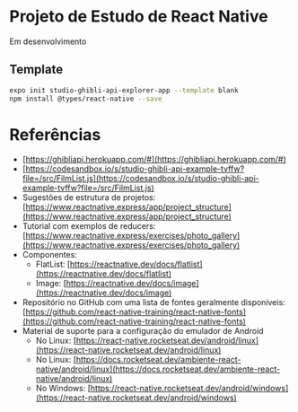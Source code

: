 # Projeto de Estudo de React Native

Em desenvolvimento

## Template

```bash
expo init studio-ghibli-api-explorer-app --template blank
npm install @types/react-native --save
```

# Referências

* [https://ghibliapi.herokuapp.com/#](https://ghibliapi.herokuapp.com/#)
* [https://codesandbox.io/s/studio-ghibli-api-example-tvffw?file=/src/FilmList.js](https://codesandbox.io/s/studio-ghibli-api-example-tvffw?file=/src/FilmList.js)
* Sugestões de estrutura de projetos: [https://www.reactnative.express/app/project_structure](https://www.reactnative.express/app/project_structure)
* Tutorial com exemplos de reducers: [https://www.reactnative.express/exercises/photo_gallery](https://www.reactnative.express/exercises/photo_gallery)
* Componentes:
  * FlatList: [https://reactnative.dev/docs/flatlist](https://reactnative.dev/docs/flatlist)
  * Image: [https://reactnative.dev/docs/image](https://reactnative.dev/docs/image)
* Repositório no GitHub com uma lista de fontes geralmente disponíveis: [https://github.com/react-native-training/react-native-fonts](https://github.com/react-native-training/react-native-fonts)
* Material de suporte para a configuração do emulador de Android
  * No Linux: [https://react-native.rocketseat.dev/android/linux](https://react-native.rocketseat.dev/android/linux)
  * No Linux: [https://docs.rocketseat.dev/ambiente-react-native/android/linux](https://docs.rocketseat.dev/ambiente-react-native/android/linux)
  * No Windows: [https://react-native.rocketseat.dev/android/windows](https://react-native.rocketseat.dev/android/windows)
